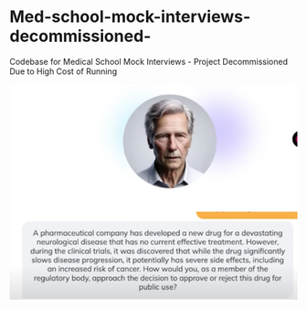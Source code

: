 # Med-school-mock-interviews-decommissioned-
Codebase for Medical School Mock Interviews - Project Decommissioned Due to High Cost of Running

![Example](https://github.com/Gavin-Thomas/Med-school-mock-interviews-decommissioned-/blob/main/Screenshot%202024-09-23%20at%207.02.47%20AM.png?raw=true)

